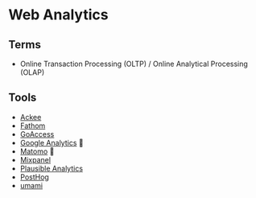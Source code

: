 # Web Analytics

## Terms

- Online Transaction Processing (OLTP) / Online Analytical Processing (OLAP)

## Tools

- [Ackee](/ackee.md)
- [Fathom](/fathom.md)
- [GoAccess](/goaccess.md)
- [Google Analytics](/google/analytics.md) 🌟
- [Matomo](/matomo/README.md) 🌟
- [Mixpanel](/mixpanel.md)
- [Plausible Analytics](https://github.com/plausible/analytics)
- [PostHog](/posthog.md)
- [umami](https://github.com/mikecao/umami)

<!--
https://github.com/usebud/bud
-->
